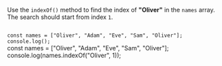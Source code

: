 Use the `indexOf()` method
to find the index of **"Oliver"**
in the `names` array.
The search should
start from index `1`.

<codeblock language="javascript" type="exercise" testMode="fixedInput">
<code>
const names = ["Oliver", "Adam", "Eve", "Sam", "Oliver"];
console.log();
</code>

<solution>
const names = ["Oliver", "Adam", "Eve", "Sam", "Oliver"];
console.log(names.indexOf("Oliver", 1));
</solution>
</codeblock>